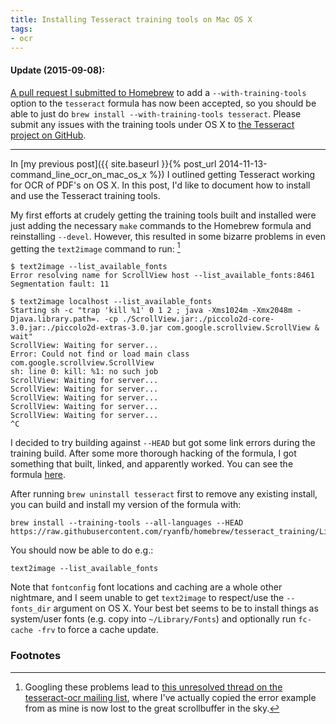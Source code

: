 ```yaml
---
title: Installing Tesseract training tools on Mac OS X
tags:
- ocr
---
```


#### Update (2015-09-08):
[A pull request I submitted to Homebrew](https://github.com/Homebrew/homebrew/pull/43223) to add a `--with-training-tools` option to the `tesseract` formula has now been accepted, so you should be able to just do `brew install --with-training-tools tesseract`. Please submit any issues with the training tools under OS X to [the Tesseract project on GitHub](https://github.com/tesseract-ocr/tesseract).

***

In [my previous post]({{ site.baseurl }}{% post_url 2014-11-13-command_line_ocr_on_mac_os_x %}) I outlined getting Tesseract working for OCR of PDF's on OS X. In this post, I'd like to document how to install and use the Tesseract training tools.

My first efforts at crudely getting the training tools built and installed were just adding the necessary `make` commands to the Homebrew formula and reinstalling `--devel`. However, this resulted in some bizarre problems in even getting the `text2image` command to run: [^scrollview]

    $ text2image --list_available_fonts 
    Error resolving name for ScrollView host --list_available_fonts:8461 
    Segmentation fault: 11

    $ text2image localhost --list_available_fonts
    Starting sh -c "trap 'kill %1' 0 1 2 ; java -Xms1024m -Xmx2048m -Djava.library.path=. -cp ./ScrollView.jar:./piccolo2d-core-3.0.jar:./piccolo2d-extras-3.0.jar com.google.scrollview.ScrollView & wait"
    ScrollView: Waiting for server...
    Error: Could not find or load main class com.google.scrollview.ScrollView
    sh: line 0: kill: %1: no such job
    ScrollView: Waiting for server...
    ScrollView: Waiting for server...
    ScrollView: Waiting for server...
    ScrollView: Waiting for server...
    ScrollView: Waiting for server...
    ^C

I decided to try building against `--HEAD` but got some link errors during the training build. After some more thorough hacking of the formula, I got something that built, linked, and apparently worked. You can see the formula [here](https://github.com/ryanfb/homebrew/blob/tesseract_training/Library/Formula/tesseract.rb).

After running `brew uninstall tesseract` first to remove any existing install, you can build and install my version of the formula with:

    brew install --training-tools --all-languages --HEAD https://raw.githubusercontent.com/ryanfb/homebrew/tesseract_training/Library/Formula/tesseract.rb

You should now be able to do e.g.:

    text2image --list_available_fonts

Note that `fontconfig` font locations and caching are a whole other nightmare, and I seem unable to get `text2image` to respect/use the `--fonts_dir` argument on OS X. Your best bet seems to be to install things as system/user fonts (e.g. copy into `~/Library/Fonts`) and optionally run `fc-cache -frv` to force a cache update.

### Footnotes

[^scrollview]: Googling these problems lead to [this unresolved thread on the tesseract-ocr mailing list](https://groups.google.com/forum/#!topic/tesseract-ocr/wdTWg7Qkb_g), where I've actually copied the error example from as mine is now lost to the great scrollbuffer in the sky.

